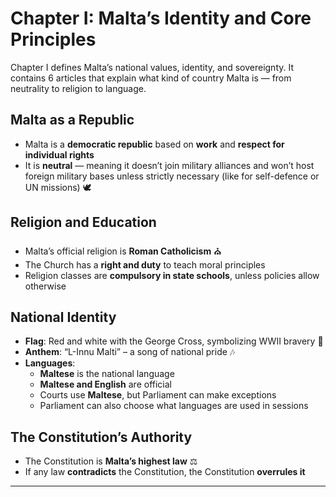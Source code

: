 # Chapter I: Malta’s Identity and Core Principles

Chapter I defines Malta’s national values, identity, and sovereignty. It contains 6 articles that explain what kind of country Malta is — from neutrality to religion to language.

## Malta as a Republic

- Malta is a **democratic republic** based on **work** and **respect for individual rights**
- It is **neutral** — meaning it doesn’t join military alliances and won’t host foreign military bases unless strictly necessary (like for self-defence or UN missions) 🕊️

## Religion and Education

- Malta’s official religion is **Roman Catholicism** ⛪
- The Church has a **right and duty** to teach moral principles
- Religion classes are **compulsory in state schools**, unless policies allow otherwise

## National Identity

- **Flag**: Red and white with the George Cross, symbolizing WWII bravery 🚩
- **Anthem**: “L-Innu Malti” – a song of national pride 🎶
- **Languages**:
  - **Maltese** is the national language
  - **Maltese and English** are official
  - Courts use **Maltese**, but Parliament can make exceptions
  - Parliament can also choose what languages are used in sessions

## The Constitution’s Authority

- The Constitution is **Malta’s highest law** ⚖️
- If any law **contradicts** the Constitution, the Constitution **overrules it**

---

